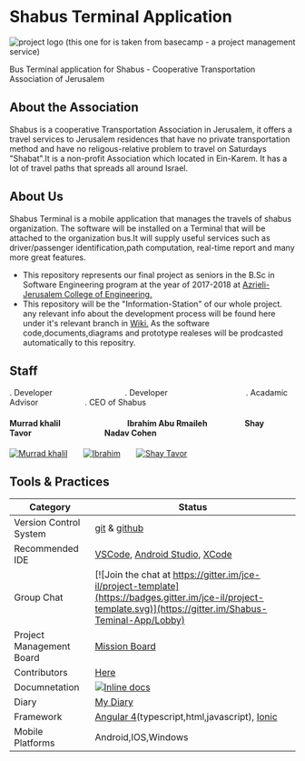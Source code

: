 # Shabus Terminal Application


 

 ![project logo (this one for is taken from basecamp - a project management service)](https://www.startisrael.co.il/uploads/images/logo_svg.png)
 
Bus Terminal application for Shabus -  Cooperative Transportation Association of Jerusalem 

 ## About the Association
Shabus is a cooperative Transportation Association in Jerusalem, it offers a travel services to Jerusalem residences that have no private transportation method and have no religous-relative problem to travel on Saturdays "Shabat".It is a non-profit Association which located in Ein-Karem. It has a lot of travel paths that spreads all around Israel.

 ## About Us
  Shabus Terminal is a mobile application that manages the travels of shabus organization. The software will be installed on a Terminal   that will be attached to the organization bus.It will supply useful services such as driver/passenger identification,path computation,
  real-time report and many more great features.
 

- This repository represents our final project as seniors in the B.Sc in Software Engineering program at the year of 2017-2018 at [Azrieli- Jerusalem College of Engineering.](https://www.jce.ac.il/)
- This repository will be the "Information-Station" of our whole project. any relevant info about the development process will be found here under it's relevant branch in [Wiki.](https://github.com/murradkh/Shabus-Teminal-App/wiki) As the software code,documents,diagrams and prototype realeses will be prodcasted automatically to this repositry.

## Staff
. Developer &emsp; &emsp; &emsp; &emsp;&emsp;&emsp;&emsp;&emsp;.  Developer&emsp;&emsp; &emsp; &emsp; &emsp;&emsp;&emsp;&emsp;&emsp;. Acadamic Advisor&emsp;&emsp; &emsp; &emsp; &emsp;. CEO of Shabus
#### Murrad khalil &emsp; &emsp; &emsp; &emsp; &emsp; &emsp;&emsp;Ibrahim Abu Rmaileh&emsp; &emsp; &emsp; &emsp;Shay Tavor&emsp; &emsp; &emsp; &emsp;&emsp; &emsp;&emsp; &emsp;Nadav Cohen</br> 
[![Murrad khalil](https://avatars2.githubusercontent.com/u/26089554?s=200&v=4)](https://github.com/murradkh)&emsp;&emsp;[![Ibrahim](https://avatars3.githubusercontent.com/u/26056359?s=200&v=4)](https://github.com/Ibrahim-Abu-Rmaileh)&emsp;&emsp;[![Shay Tavor](https://avatars3.githubusercontent.com/u/10141163?s=200&v=4)](https://github.com/shaytavor)&emsp;&emsp;





 ## Tools & Practices

|Category|Status|
|---|---|
| Version Control System| [git](https://git-scm.com/) & [github](https://github.com/) |
| Recommended IDE | [VSCode](https://code.visualstudio.com), [Android Studio](https://developer.android.com/studio/index.html), [XCode](https://developer.apple.com/xcode/) |
| Group Chat | [![Join the chat at https://gitter.im/jce-il/project-template](https://badges.gitter.im/jce-il/project-template.svg)](https://gitter.im/Shabus-Teminal-App/Lobby) |
| Project Management Board| [Mission Board](https://github.com/murradkh/Shabus-Teminal-App/projects) |
| Contributors | [Here](https://github.com/murradkh/Shabus-Teminal-App/graphs/contributors)
| Documnetation | [![Inline docs](http://inch-ci.org/github/jce-il/project-template.svg?branch=master)](http://inch-ci.org/github/jce-il/project-template) |
| Diary | [My Diary](https://www.my-diary.org/read/d/929360)|
|Framework| [Angular 4](https://angular.io/)(typescript,html,javascript), [Ionic](http://ionicframework.com/)
|Mobile Platforms| Android,IOS,Windows|

